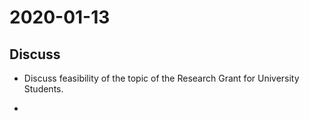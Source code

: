 # 2020-01-13
## Discuss
* Discuss feasibility of the topic of the Research Grant for University Students.

* 
